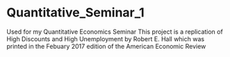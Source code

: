# Quantitative_Seminar_1
Used for my Quantitative Economics Seminar
This project is a replication of High Discounts and High Unemployment by Robert E. Hall
which was printed in the Febuary 2017 edition of the American Economic Review

